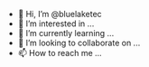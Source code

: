 - 👋 Hi, I’m @bluelaketec
- 👀 I’m interested in ...
- 🌱 I’m currently learning ...
- 💞️ I’m looking to collaborate on ...
- 📫 How to reach me ...

<!---
bluelaketec/bluelaketec is a ✨ special ✨ repository because its `README.md` (this file) appears on your GitHub profile.
You can click the Preview link to take a look at your changes.
--->
